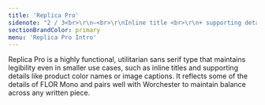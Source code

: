 ```yaml
---
title: 'Replica Pro'
sidenote: "2 / 3<br>\r\n—<br>\r\nInline title <br>\r\n+ supporting detail<br>\r\nuse cases"
sectionBrandColor: primary
menu: 'Replica Pro Intro'
---
```


Replica Pro is a highly functional, utilitarian sans serif type that maintains legibility even in smaller use cases, such as inline titles and supporting details like product color names or image captions. It reflects some of the details of FLOR Mono and pairs well with Worchester to maintain balance across any written piece.